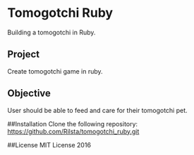 # Tomogotchi Ruby
Building a tomogotchi in Ruby.

## Project
Create tomogotchi game in ruby.

## Objective
User should be able to feed and care for their tomogotchi pet.

##Installation
Clone the following repository: 
https://github.com/Rilsta/tomogotchi_ruby.git

##License
MIT License 2016
